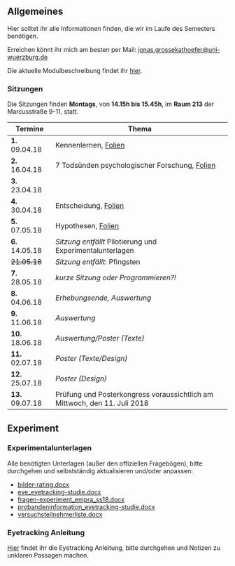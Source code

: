 ## Allgemeines

Hier solltet ihr alle Informationen finden, die wir im Laufe des Semesters benötigen.

Erreichen könnt ihr mich am besten per Mail: [jonas.grossekathoefer@uni-wuerzburg.de](mailto:jonas.grossekathoefer@uni-wuerzburg.de)

Die aktuelle Modulbeschreibung findet ihr [hier](https://www2.uni-wuerzburg.de/mhb/MB-de-06-PSY-EFM-152-m01.pdf).

### Sitzungen
Die Sitzungen finden **Montags**, von **14.15h bis 15.45h**, im **Raum 213** der Marcusstraße 9-11, statt.

|Termine           |Thema                                                        |
|------------------|-------------------------------------------------------------|
| **1.** 09.04.18  |Kennenlernen, [Folien](/ss18_empra08/slides/sitzung01.html)|
| **2.** 16.04.18  |7 Todsünden psychologischer Forschung, [Folien](/ss18_empra08/slides/sitzung02.html)|
| **3.** 23.04.18  || 	
| **4.** 30.04.18  |Entscheidung, [Folien](/ss18_empra08/slides/sitzung04.html)|
| **5.** 07.05.18  |Hypothesen, [Folien](/ss18_empra08/slides/sitzung05.html)|
| **6.** 14.05.18  |*Sitzung entfällt* Pilotierung und Experimentalunterlagen|
| ~~21.05.18~~     |*Sitzung entfällt*: Pfingsten|
| **7.** 28.05.18  |*kurze Sitzung oder Programmieren?!*|
| **8.** 04.06.18  |*Erhebungsende, Auswertung*|
| **9.** 11.06.18  |*Auswertung*|
|**10.** 18.06.18  |*Auswertung/Poster (Texte)*|
|**11.** 02.07.18  |*Poster (Texte/Design)*|
|**12.** 25.07.18  |*Poster (Design)*|
|**13.** 09.07.18  |	Prüfung und Posterkongress voraussichtlich am Mittwoch, den 11. Juli 2018|

## Experiment

### Experimentalunterlagen
Alle benötigten Unterlagen (außer den offiziellen Fragebögen), bitte durchgehen und selbstständig aktualisieren und/oder anpassen:

-   [bilder-rating.docx](/material/experimentalunterlagen/bilder-rating.docx)
-   [eve_eyetracking-studie.docx](/material/experimentalunterlagen/eve_eyetracking-studie.docx)
-   [fragen-experiment_empra_ss18.docx](/material/experimentalunterlagen/fragen-experiment_empra_ss18.docx)
-   [probandeninformation_eyetracking-studie.docx](/material/experimentalunterlagen/probandeninformation_eyetracking-studie.docx)
-   [versuchsteilnehmerliste.docx](/material/experimentalunterlagen/versuchsteilnehmerliste.docx)


### Eyetracking Anleitung
[Hier](/instruction/anleitung_et.html) findet ihr die Eyetracking Anleitung, bitte durchgehen und Notizen zu unklaren Passagen machen.
